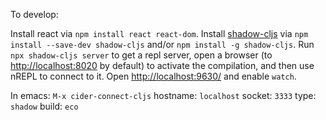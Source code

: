 To develop: 

Install react via `npm install react react-dom`.
Install [shadow-cljs](https://github.com/thheller/shadow-cljs) via `npm install --save-dev shadow-cljs` and/or `npm install -g shadow-cljs`.
Run `npx shadow-cljs server` to get a repl server, open a browser (to [http://localhost:8020](http://localhost:8020) by default) to activate the compilation, and then use nREPL to connect to it. Open [http://localhost:9630/](http://localhost:9630/) and enable `watch`.

In emacs: `M-x cider-connect-cljs`
hostname: `localhost`
socket: `3333`
type: `shadow`
build: `eco`
